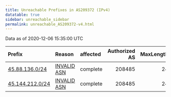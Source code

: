 ```yaml
---
title: Unreachable Prefixes in AS209372 (IPv4)
datatable: true
sidebar: unreachable_sidebar
permalink: unreachable_AS209372-v4.html
---
```


Data as of 2020-12-06 15:35:00 UTC


<div class="datatable-begin"></div>

| Prefix                                                   | Reason                                                                                                  | affected   |   Authorized AS |   MaxLength | Anchor                                         |   unreachable /24s |
|:---------------------------------------------------------|:--------------------------------------------------------------------------------------------------------|:-----------|----------------:|------------:|:-----------------------------------------------|-------------------:|
| [45.88.136.0/24](https://stat.ripe.net/45.88.136.0/24)   | [INVALID ASN](https://rpki-validator.ripe.net/announcement-preview?asn=AS209372&prefix=45.88.136.0/24)  | complete   |          208485 |          24 | [RIPE](unreachable_RIPE_NCC_RPKI_Root-v4.html) |                  1 |
| [45.144.212.0/24](https://stat.ripe.net/45.144.212.0/24) | [INVALID ASN](https://rpki-validator.ripe.net/announcement-preview?asn=AS209372&prefix=45.144.212.0/24) | complete   |          208485 |          24 | [RIPE](unreachable_RIPE_NCC_RPKI_Root-v4.html) |                  1 |

<div class="datatable-end"></div>